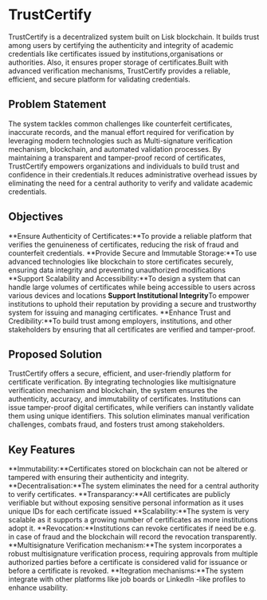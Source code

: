 # TrustCertify
TrustCertify is a decentralized system built on Lisk blockchain. It builds trust among users by certifying the authenticity and integrity of academic credentials like certificates issued by institutions,organisations or authorities. Also, it ensures proper storage of certificates.Built with advanced verification mechanisms, TrustCertify provides a reliable, efficient, and secure platform for validating credentials.

## Problem Statement
The system tackles common challenges like counterfeit certificates, inaccurate records, and the manual effort required for verification by leveraging modern technologies such as Multi-signature verification mechanism, blockchain, and automated validation processes. By maintaining a transparent and tamper-proof record of certificates, TrustCertify empowers organizations and individuals to build trust and confidence in their credentials.It reduces administrative overhead issues by eliminating the need for a central authority to verify and validate academic credentials.

## Objectives
**Ensure Authenticity of Certificates:**To provide a reliable platform that verifies the genuineness of certificates, reducing the risk of fraud and counterfeit credentials.
**Provide Secure and Immutable Storage:**To use advanced technologies like blockchain to store certificates securely, ensuring data integrity and preventing unauthorized modifications
**Support Scalability and Accessibility:**To design a system that can handle large volumes of certificates while being accessible to users across various devices and locations
**Support Institutional Integrity**To empower institutions to uphold their reputation by providing a secure and trustworthy system for issuing and managing certificates.
**Enhance Trust and Credibility:**To build trust among employers, institutions, and other stakeholders by ensuring that all certificates are verified and tamper-proof.

## Proposed Solution
TrustCertify offers a secure, efficient, and user-friendly platform for certificate verification. By integrating technologies like multisignature verification mechanism and blockchain, the system ensures the authenticity, accuracy, and immutability of certificates. Institutions can issue tamper-proof digital certificates, while verifiers can instantly validate them using unique identifiers. This solution eliminates manual verification challenges, combats fraud, and fosters trust among stakeholders.

## Key Features
**Immutability:**Certificates stored on blockchain can not be altered or tampered with ensuring their authenticity and integrity.
**Decentralisation:**The system eliminates the need for a central authority to verify certificates.
**Transparancy:**All certificates are publicly verifiable but without exposing sensitive personal information as it uses unique IDs for each certificate issued
**Scalability:**The system is very scalable as it supports a growing number of certificates as more institutions adopt it.
**Revocation:**Institutions can revoke certificates if need be e.g. in case of fraud and the blockchain will record the revocation transparently.
**Multisignature Verification mechanism:**The system incorporates a robust multisignature verification process, requiring approvals from multiple authorized parties before a certificate is considered valid for issuance or before a certificate is revoked.
**Itegration mechanisms:**The system integrate with other platforms like job boards or LinkedIn -like profiles to enhance usability.
